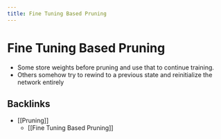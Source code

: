 ```yaml
---
title: Fine Tuning Based Pruning
---
```


# Fine Tuning Based Pruning
- Some store weights before pruning and use that to continue training.
- Others somehow try to rewind to a previous state and reinitialize the network entirely



## Backlinks
* [[Pruning]]
	* [[Fine Tuning Based Pruning]]

